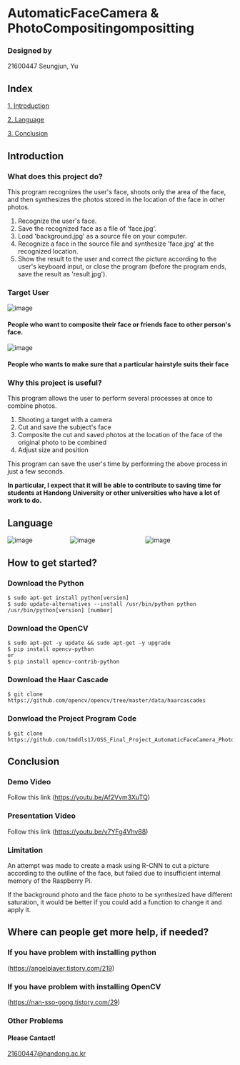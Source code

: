 # AutomaticFaceCamera & PhotoCompositingompositting

### Designed by

21600447 Seungjun, Yu

## Index

[1. Introduction](#introduction)

[2. Language](#language)

[3. Conclusion](#conclusion)

## Introduction

### What does this project do?

This program recognizes the user's face, shoots only the area of the face, and then synthesizes the photos stored in the location of the face in other photos.

1. Recognize the user's face.
2. Save the recognized face as a file of 'face.jpg'.
3. Load 'background.jpg' as a source file on your computer.
4. Recognize a face in the source file and synthesize 'face.jpg' at the recognized location.
5. Show the result to the user and correct the picture according to the user's keyboard input, or close the program (before the program ends, save the result as 'result.jpg').

### Target User
![image](https://user-images.githubusercontent.com/70478109/173190412-62b76e44-a66e-4961-b794-e9bf71138d6f.png)

#### People who want to composite their face or friends face to other person's face.

![image](https://user-images.githubusercontent.com/70478109/173190447-48a01cb9-4429-4b9a-8ace-761eece085f0.png)
#### People who wants to make sure that a particular hairstyle suits their face

### Why this project is useful?

This program allows the user to perform several processes at once to combine photos.


1. Shooting a target with a camera
2. Cut and save the subject's face
3. Composite the cut and saved photos at the location of the face of the original photo to be combined
4. Adjust size and position

This program can save the user's time by performing the above process in just a few seconds.


**In particular, I expect that it will be able to contribute to saving time for students at Handong University or other universities who have a lot of work to do.**

## Language

![image](https://user-images.githubusercontent.com/70478109/173190699-04a90331-f880-4125-8156-e50a617ce07d.png)      ![image](https://user-images.githubusercontent.com/70478109/173190737-c936d0be-843b-4e0c-90a2-b8b80b6dfb6e.png)        ![image](https://user-images.githubusercontent.com/70478109/173190767-b24119c8-9708-4d75-b286-32f999eb9f41.png)

## How to get started?

### Download the Python

```
$ sudo apt-get install python[version]
$ sudo update-alternatives --install /usr/bin/python python /usr/bin/python[version] [number]
```


### Download the OpenCV

```
$ sudo apt-get -y update && sudo apt-get -y upgrade
$ pip install opencv-python
or
$ pip install opencv-contrib-python
```

### Download the Haar Cascade

```
$ git clone https://github.com/opencv/opencv/tree/master/data/haarcascades
```

### Donwload the Project Program Code

```
$ git clone https://github.com/tmddls17/OSS_Final_Project_AutomaticFaceCamera_PhotoCompositingompositting
```

## Conclusion

### Demo Video

Follow this link
(https://youtu.be/Af2Vvm3XuTQ)

### Presentation Video

Follow this link
(https://youtu.be/v7YFg4Vhv88)

### Limitation

An attempt was made to create a mask using R-CNN to cut a picture according to the outline of the face, but failed due to insufficient internal memory of the Raspberry Pi.

If the background photo and the face photo to be synthesized have different saturation, it would be better if you could add a function to change it and apply it.

## Where can people get more help, if needed?

### If you have problem with installing python

(https://angelplayer.tistory.com/219)

### If you have problem with installing OpenCV

(https://nan-sso-gong.tistory.com/29)

### Other Problems

#### Please Cantact!
21600447@handong.ac.kr
